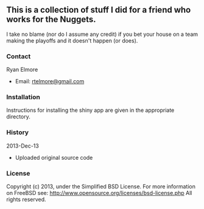 ## This is a collection of stuff I did for a friend who works for the Nuggets. 

I take no blame (nor do I assume any credit) if you bet your house on a team making the playoffs and it doesn't happen (or does).  

### Contact

Ryan Elmore

- Email: rtelmore@gmail.com

### Installation

Instructions for installing the shiny app are given in the appropriate directory.

### History

2013-Dec-13

- Uploaded original source code

### License

Copyright (c) 2013, under the Simplified BSD License.
For more information on FreeBSD see: http://www.opensource.org/licenses/bsd-license.php
All rights reserved.